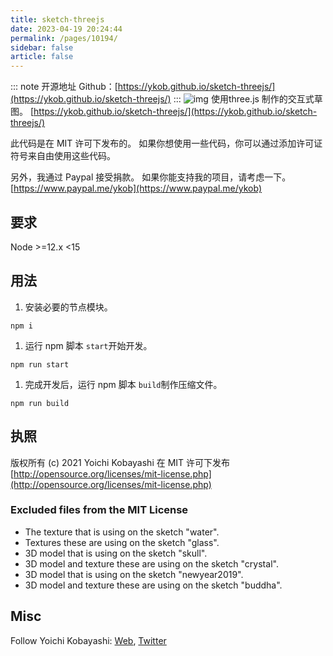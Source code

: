 ```yaml
---
title: sketch-threejs
date: 2023-04-19 20:24:44
permalink: /pages/10194/
sidebar: false
article: false
---
```

::: note 开源地址
Github：[https://ykob.github.io/sketch-threejs/](https://ykob.github.io/sketch-threejs/)
:::
![img](/img/open/10194/5d959353a09b455a347643cc1377ac0a.jpg) 使用three.js 制作的交互式草图。 [https://ykob.github.io/sketch-threejs/](https://ykob.github.io/sketch-threejs/)

此代码是在 MIT 许可下发布的。 如果你想使用一些代码，你可以通过添加许可证符号来自由使用这些代码。

另外，我通过 Paypal 接受捐款。 如果你能支持我的项目，请考虑一下。 [https://www.paypal.me/ykob](https://www.paypal.me/ykob)

## 要求

Node >=12.x <15

## 用法

1. 安装必要的节点模块。

```
npm i
```

1. 运行 npm 脚本 `start`开始开发。

```
npm run start
```

1. 完成开发后，运行 npm 脚本 `build`制作压缩文件。

```
npm run build
```

## 执照

版权所有 (c) 2021 Yoichi Kobayashi 在 MIT 许可下发布 [http://opensource.org/licenses/mit-license.php](http://opensource.org/licenses/mit-license.php)

### Excluded files from the MIT License

- The texture that is using on the sketch "water".
- Textures these are using on the sketch "glass".
- 3D model that is using on the sketch "skull".
- 3D model and texture these are using on the sketch "crystal".
- 3D model that is using on the sketch "newyear2019".
- 3D model and texture these are using on the sketch "buddha".

## Misc

Follow Yoichi Kobayashi: [Web](http://www.tplh.net/), [Twitter](https://twitter.com/ykob0123)